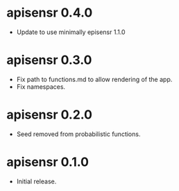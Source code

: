 # apisensr 0.4.0
* Update to use minimally episensr 1.1.0

# apisensr 0.3.0

* Fix path to functions.md to allow rendering of the app.
* Fix namespaces.

# apisensr 0.2.0

* Seed removed from probabilistic functions.

# apisensr 0.1.0

* Initial release.
